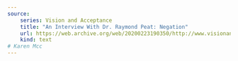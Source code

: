 ```yaml
---
source:
    series: Vision and Acceptance
    title: "An Interview With Dr. Raymond Peat: Negation"
    url: https://web.archive.org/web/20200223190350/http://www.visionandacceptance.com/negation/
    kind: text
# Karen Mcc
---
```

